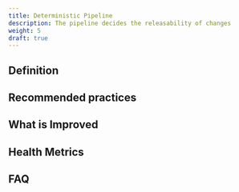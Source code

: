 ```yaml
---
title: Deterministic Pipeline
description: The pipeline decides the releasability of changes
weight: 5
draft: true
---
```


## Definition

## Recommended practices

## What is Improved

## Health Metrics

## FAQ
